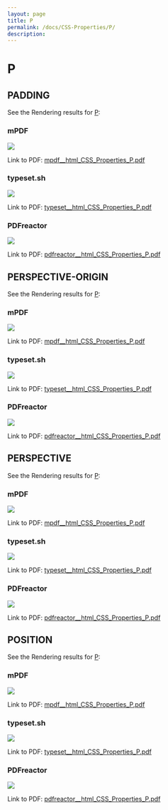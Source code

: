 ```yaml
---
layout: page
title: P
permalink: /docs/CSS-Properties/P/
description: 
---
```


# P



## PADDING

See the Rendering results for [P](/html/CSS%20Properties/P):

### mPDF
![](mpdf__html_CSS_Properties_P.png) 

Link to PDF: [mpdf__html_CSS_Properties_P.pdf](mpdf__html_CSS_Properties_P.pdf)

### typeset.sh
![](typeset__html_CSS_Properties_P.png) 

Link to PDF: [typeset__html_CSS_Properties_P.pdf](typeset__html_CSS_Properties_P.pdf)

### PDFreactor
![](pdfreactor__html_CSS_Properties_P.png) 

Link to PDF: [pdfreactor__html_CSS_Properties_P.pdf](pdfreactor__html_CSS_Properties_P.pdf)

## PERSPECTIVE-ORIGIN

See the Rendering results for [P](/html/CSS%20Properties/P):

### mPDF
![](mpdf__html_CSS_Properties_P.png) 

Link to PDF: [mpdf__html_CSS_Properties_P.pdf](mpdf__html_CSS_Properties_P.pdf)

### typeset.sh
![](typeset__html_CSS_Properties_P.png) 

Link to PDF: [typeset__html_CSS_Properties_P.pdf](typeset__html_CSS_Properties_P.pdf)

### PDFreactor
![](pdfreactor__html_CSS_Properties_P.png) 

Link to PDF: [pdfreactor__html_CSS_Properties_P.pdf](pdfreactor__html_CSS_Properties_P.pdf)

## PERSPECTIVE

See the Rendering results for [P](/html/CSS%20Properties/P):

### mPDF
![](mpdf__html_CSS_Properties_P.png) 

Link to PDF: [mpdf__html_CSS_Properties_P.pdf](mpdf__html_CSS_Properties_P.pdf)

### typeset.sh
![](typeset__html_CSS_Properties_P.png) 

Link to PDF: [typeset__html_CSS_Properties_P.pdf](typeset__html_CSS_Properties_P.pdf)

### PDFreactor
![](pdfreactor__html_CSS_Properties_P.png) 

Link to PDF: [pdfreactor__html_CSS_Properties_P.pdf](pdfreactor__html_CSS_Properties_P.pdf)

## POSITION

See the Rendering results for [P](/html/CSS%20Properties/P):

### mPDF
![](mpdf__html_CSS_Properties_P.png) 

Link to PDF: [mpdf__html_CSS_Properties_P.pdf](mpdf__html_CSS_Properties_P.pdf)

### typeset.sh
![](typeset__html_CSS_Properties_P.png) 

Link to PDF: [typeset__html_CSS_Properties_P.pdf](typeset__html_CSS_Properties_P.pdf)

### PDFreactor
![](pdfreactor__html_CSS_Properties_P.png) 

Link to PDF: [pdfreactor__html_CSS_Properties_P.pdf](pdfreactor__html_CSS_Properties_P.pdf)


